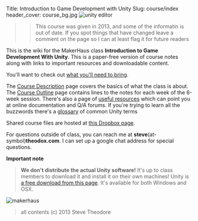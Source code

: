 Title: Introduction to Game Development with Unity
Slug: course/index
header_cover: course_bg.jpg
![unity editor](http://gamedevlife.com/wp-content/uploads/2011/05/unity3d.jpg)

>> This course was given in 2013, and some of the informatin is out of date.  If you spot things that have changed leave a comment on the page so I can at least flag it for future readers

This is the wiki for the MakerHaus class __Introduction to Game Development With Unity__. This is a paper-free version of course notes along with links to important resources and downloadable content.

You'll want to check out [what you'll need to bring](what-you-ll-need). 

The [Course Description](course-description) page covers the basics of what the class is about. The [Course Outline](course-outline) page contains lines to the notes for each week of the 6-week session.  There's also a page of [useful resources](resources--2) which can point you at online documentation and Q/A forums. If you're trying to learn all the buzzwords there's a [glossary](glossary) of common Unity terms

Shared course files are hosted at [this Dropbox page](https://www.dropbox.com/sh/131l92096teyrch/WRH9YI9oyY).

For questions outside of class, you can reach me at __steve__(at-symbol)__theodox.com__.  I can set up a google chat address for special questions. 

**Important note** 
> **We don't distribute the actual Unity software!**  It's up to class members to download it and install it on their own machines! Unity is [a free download from this page](http://unity3d.com/unity/download/).  It's available for both Windows and OSX. 

![makerhaus](http://makerhaus.com/assets/img/makerhaus-logo.png)

> all contents (c) 2013 Steve Theodore